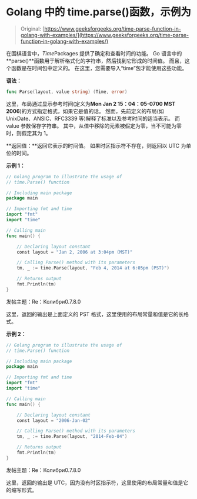 # Golang 中的 time.parse()函数，示例为

> Original: [https://www.geeksforgeeks.org/time-parse-function-in-golang-with-examples/](https://www.geeksforgeeks.org/time-parse-function-in-golang-with-examples/)

在围棋语言中，*Time*Packages 提供了确定和查看时间的功能。 Go 语言中的**parse()**函数用于解析格式化的字符串，然后找到它形成的时间值。 而且，这个函数是在时间包中定义的。 在这里，您需要导入“time”包才能使用这些功能。

**语法：**

```go
func Parse(layout, value string) (Time, error)

```

这里，布局通过显示参考时间(定义为**Mon Jan 2 15：04：05-0700 MST 2006**)的方式指定格式，如果它是值的话。 然而，先前定义的布局(如 UnixDate、ANSIC、RFC3339 等)解释了标准以及参考时间的适当表示。 而 value 参数保存字符串。 其中，从值中移除的元素被假定为零，当不可能为零时，则假定其为 1。

**返回值：**返回它表示的时间值。 如果时区指示符不存在，则返回以 UTC 为单位的时间。

**示例 1：**

```go
// Golang program to illustrate the usage of
// time.Parse() function

// Including main package
package main

// Importing fmt and time
import "fmt"
import "time"

// Calling main
func main() {

    // Declaring layout constant
    const layout = "Jan 2, 2006 at 3:04pm (MST)"

    // Calling Parse() method with its parameters
    tm, _ := time.Parse(layout, "Feb 4, 2014 at 6:05pm (PST)")

    // Returns output
    fmt.Println(tm)
}
```

发帖主题：Re：Колибри0.7.8.0

这里，返回的输出是上面定义的 PST 格式，这里使用的布局常量和值是它的长格式。

**示例 2：**

```go
// Golang program to illustrate the usage of
// time.Parse() function

// Including main package
package main

// Importing fmt and time
import "fmt"
import "time"

// Calling main
func main() {

    // Declaring layout constant
    const layout = "2006-Jan-02"

    // Calling Parse() method with its parameters
    tm, _ := time.Parse(layout, "2014-Feb-04")

    // Returns output
    fmt.Println(tm)
}
```

发帖主题：Re：Колибри0.7.8.0

这里，返回的输出是 UTC，因为没有时区指示符，这里使用的布局常量和值是它的缩写形式。